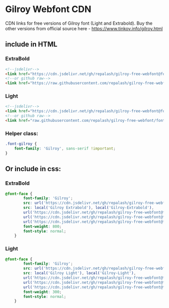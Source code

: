 # Gilroy Webfont CDN

CDN links for free versions of Gilroy font (Light and Extrabold). Buy the other versions from official source here - https://www.tinkov.info/gilroy.html

## include in HTML
### ExtraBold
```html
<!--jsdelivr-->
<link href="https://cdn.jsdelivr.net/gh/repalash/gilroy-free-webfont@fonts/Gilroy-Extrabold.css" rel="stylesheet">
<!--or github raw-->
<link href="https://raw.githubusercontent.com/repalash/gilroy-free-webfont/fonts/Gilroy-Extrabold.css" rel="stylesheet">
```
### Light
```html
<!--jsdelivr-->
<link href="https://cdn.jsdelivr.net/gh/repalash/gilroy-free-webfont@fonts/Gilroy-Light.css" rel="stylesheet">
<!--or github raw-->
<link href="raw.githubusercontent.com/repalash/gilroy-free-webfont/fonts/Gilroy-Light.css" rel="stylesheet">
```

### Helper class:
```css
.font-gilroy {
    font-family: 'Gilroy', sans-serif !important;
}
```

## Or include in css:
### ExtraBold
```css
@font-face {
        font-family: 'Gilroy';
        src: url('https://cdn.jsdelivr.net/gh/repalash/gilroy-free-webfont@fonts/Gilroy-Extrabold.eot');
        src: local('Gilroy Extrabold'), local('Gilroy-Extrabold'),
        url('https://cdn.jsdelivr.net/gh/repalash/gilroy-free-webfont@fonts/Gilroy-Extrabold.eot?#iefix') format('embedded-opentype'),
        url('https://cdn.jsdelivr.net/gh/repalash/gilroy-free-webfont@fonts/Gilroy-Extrabold.woff') format('woff'),
        url('https://cdn.jsdelivr.net/gh/repalash/gilroy-free-webfont@fonts/Gilroy-Extrabold.ttf') format('truetype');
        font-weight: 800;
        font-style: normal;
    }
```
### Light
```css
@font-face {
        font-family: 'Gilroy';
        src: url('https://cdn.jsdelivr.net/gh/repalash/gilroy-free-webfont@fonts/Gilroy-Light.eot');
        src: local('Gilroy Light'), local('Gilroy-Light'),
        url('https://cdn.jsdelivr.net/gh/repalash/gilroy-free-webfont@fonts/Gilroy-Light.eot?#iefix') format('embedded-opentype'),
        url('https://cdn.jsdelivr.net/gh/repalash/gilroy-free-webfont@fonts/Gilroy-Light.woff') format('woff'),
        url('https://cdn.jsdelivr.net/gh/repalash/gilroy-free-webfont@fonts/Gilroy-Light.ttf') format('truetype');
        font-weight: 300;
        font-style: normal;
    }
```

